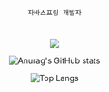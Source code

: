 <div align="center">
</div>

<div align="center">

```자바스프링 개발자```
#
  
<img src="https://img.shields.io/badge/Spring-green?style=flat&logo=Spring&logoColor=6DB33F"/>


![Anurag's GitHub stats](https://github-readme-stats.vercel.app/api?username=ryujungkyun&show_icons=true&theme=dark)

![Top Langs](https://github-readme-stats.vercel.app/api/top-langs/?username=ryujungkyun&layout=compact&theme=dark)

</div>
